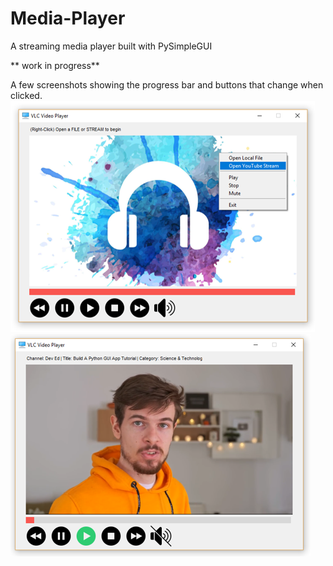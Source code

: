 # Media-Player
 A streaming media player built with PySimpleGUI

** work in progress**

A few screenshots showing the progress bar and buttons that change when clicked.
![](images/examples/example8.PNG)  
![](images/examples/example9.PNG) 

